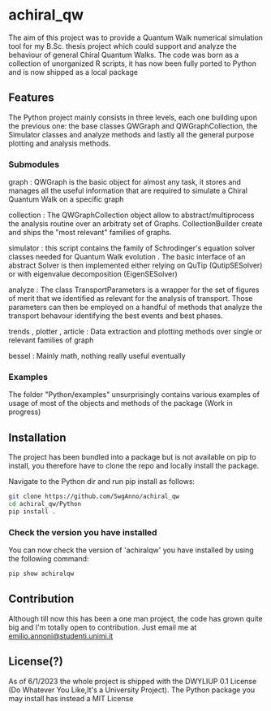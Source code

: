 # achiral_qw

The aim of this project was to provide a Quantum Walk numerical simulation tool for my B.Sc. thesis project which could support and analyze the behaviour of general Chiral Quantum Walks.
The code was born as a collection of unorganized R scripts, it has now been fully ported to Python and is now shipped as a local package

## Features

The Python project mainly consists in three levels, each one building upon the previous one: the base classes QWGraph and QWGraphCollection, the Simulator classes and analyze methods and lastly all the general purpose plotting and analysis methods.


### Submodules
graph : QWGraph is the basic object for almost any task, it stores and manages all the useful information that are required to simulate a Chiral Quantum Walk on a specific graph

collection : The QWGraphCollection object allow to abstract/multiprocess the analysis routine over an arbitraty set of Graphs. CollectionBuilder create and ships the "most relevant" families of graphs.

simulator : this script contains the family of Schrodinger's equation solver classes needed for Quantum Walk evolution . The basic interface of an abstract Solver is then implemented either relying on QuTip (QutipSESolver) or with eigenvalue decomposition (EigenSESolver)

analyze : The class TransportParameters is a wrapper for the set of figures of merit that we identified as relevant for the analysis of transport. Those parameters can then be employed on a handful of methods that analyze the transport behavour identifying the best events and best phases.

trends , plotter , article : Data extraction and plotting methods over single or relevant families of graph

bessel : Mainly math, nothing really useful eventually

### Examples

The folder "Python/examples" unsurprisingly contains various examples of usage of most of the objects and methods of the package (Work in progress)

## Installation

The project has been bundled into a package but is not available on pip to install, you therefore have to clone the repo and locally install the package.

Navigate to the Python dir and run pip install as follows:

```bash
git clone https://github.com/SwgAnno/achiral_qw
cd achiral_qw/Python
pip install .
```


### Check the version you have installed
You can now check the version of 'achiralqw' you have installed by using the following command:
```bash
pip show achiralqw
```

## Contribution

Although till now this has been a one man project, the code has grown quite big and I'm totally open to contribution.
Just email me at emilio.annoni@studenti.unimi.it

## License(?)

As of 6/1/2023 the whole project is shipped with the DWYLIUP 0.1 License (Do Whatever You Like,It's a University Project).
The Python package you may install has instead a MIT License


